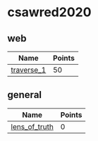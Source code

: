 # csawred2020

## web
Name | Points
-----|--------
[traverse_1](traverse_1/README.md) | 50

## general
Name | Points
-----|--------
[lens_of_truth](lens_of_truth/README.md) | 0

